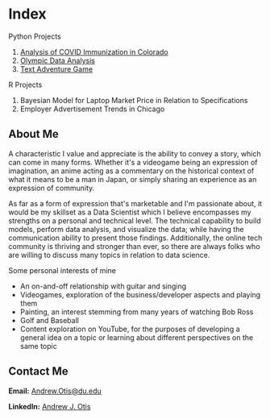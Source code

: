 # Index
Python Projects
1. [Analysis of COVID Immunization in Colorado](https://github.com/JAMPS657/Personal_Projects/tree/main/Personal%20Programming%20Projects/CDPHE%20%26%20CDC%20-%20COVID%20Immunization%20Analysis)
2. [Olympic Data Analysis](https://github.com/JAMPS657/Personal_Projects/tree/main/Personal%20Programming%20Projects/Analysis%20of%20Olympics%20Data)
3. [Text Adventure Game](https://github.com/JAMPS657/Personal_Projects/tree/main/Personal%20Programming%20Projects/Simple%20Text%20Adventure%20Game)

R Projects
1. Bayesian Model for Laptop Market Price in Relation to Specifications
2. Employer Advertisement Trends in Chicago 

## About Me
A characteristic I value and appreciate is the ability to convey a story, which can come in many forms. Whether it's a videogame being an expression of imagination, an anime acting as a commentary on the historical context of what it means to be a man in Japan, or simply sharing an experience as an expression of community.

As far as a form of expression that's marketable and I'm passionate about, it would be my skillset as a Data Scientist which I believe encompasses my strengths on a personal and technical level. The technical capability to build models, perform data analysis, and visualize the data; while having the communication ability to present those findings. Additionally, the online tech community is thriving and stronger than ever, so there are always folks who are willing to discuss many topics in relation to data science.

Some personal interests of mine
- An on-and-off relationship with guitar and singing
- Videogames, exploration of the business/developer aspects and playing them 
- Painting, an interest stemming from many years of watching Bob Ross
- Golf and Baseball
- Content exploration on YouTube, for the purposes of developing a general idea on a topic or learning about different perspectives on the same topic

## Contact Me
**Email:** Andrew.Otis@du.edu

**LinkedIn:** [Andrew J. Otis](https://www.linkedin.com/in/andrew-james-otis/)
